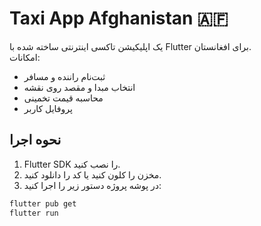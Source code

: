 # Taxi App Afghanistan 🇦🇫

یک اپلیکیشن تاکسی اینترنتی ساخته شده با Flutter برای افغانستان.  
امکانات:
- ثبت‌نام راننده و مسافر  
- انتخاب مبدا و مقصد روی نقشه  
- محاسبه قیمت تخمینی  
- پروفایل کاربر  

## نحوه اجرا
1. Flutter SDK را نصب کنید.  
2. مخزن را کلون کنید یا کد را دانلود کنید.  
3. در پوشه پروژه دستور زیر را اجرا کنید:  

```bash
flutter pub get
flutter run